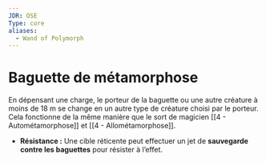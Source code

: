 ```yaml
---
JDR: OSE
Type: core
aliases:
  - Wand of Polymorph
---
```

# Baguette de métamorphose

En dépensant une charge, le porteur de la baguette ou une autre créature à moins de 18 m se change en un autre type de créature choisi par le porteur. Cela fonctionne de la même manière que le sort de magicien [[4 - Autométamorphose]] et [[4 - Allométamorphose]].

- **Résistance :** Une cible réticente peut effectuer un jet de **sauvegarde contre les baguettes** pour résister à l’effet.